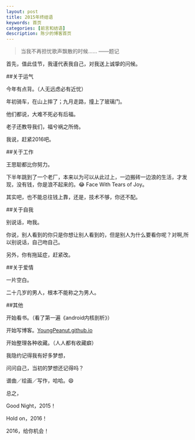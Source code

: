 ```yaml
---
layout: post
title: 2015年终结语
keywords: 首页
categories: [前言和结语]
description: 陈少的博客首页
---
```


<div class="toc"></div>

>当我不再担忧歌声飘散的时候......
——题记


首先，值此佳节，我谨代表我自己，对我送上诚挚的问候。




##关于运气

今年有点背。（人无远虑必有近忧）


年初骑车，在山上摔了；九月走路，撞上了玻璃门。

他们都说，大难不死必有后福。

老子还教导我们，福兮祸之所倚。 

我说，赶紧2016吧。




##关于工作

王思聪都比你努力。


下半年跳到了一个老厂，本来以为可以从此过上，一边搬砖一边浪的生活，才发现，没有钱，你是浪不起来的。😂 Face With Tears of Joy。

其实吧，也不能总往钱上靠，还是，技术不够，你还不配。




##关于自我

别说话，吻我。


你说，别人看到的你只是你想让别人看到的，但是别人为什么要看你呢？对啊,所以别说话，自己吻自己。 

另外，你有拖延症，赶紧改。




##关于爱情

一片空白。


二十几岁的男人，根本不能称之为男人。




##其他

开始看书。（看了第一遍《android内核剖析》）

开始写博客。[YoungPeanut.github.io](http://youngpeanut.github.io/)

开始整理各种收藏。（人人都有收藏癖）
  
  
我隐约记得我有好多梦想，

问问自己，当初的梦想还记得吗？

谱曲／绘画／写作，哈哈。😄



总之，

Good Night，2015！

Hold on，2016！



2016，给你机会！
